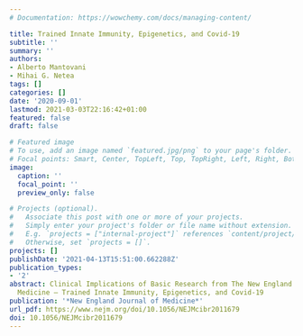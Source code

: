 ```yaml
---
# Documentation: https://wowchemy.com/docs/managing-content/

title: Trained Innate Immunity, Epigenetics, and Covid-19
subtitle: ''
summary: ''
authors:
- Alberto Mantovani
- Mihai G. Netea
tags: []
categories: []
date: '2020-09-01'
lastmod: 2021-03-03T22:16:42+01:00
featured: false
draft: false

# Featured image
# To use, add an image named `featured.jpg/png` to your page's folder.
# Focal points: Smart, Center, TopLeft, Top, TopRight, Left, Right, BottomLeft, Bottom, BottomRight.
image:
  caption: ''
  focal_point: ''
  preview_only: false

# Projects (optional).
#   Associate this post with one or more of your projects.
#   Simply enter your project's folder or file name without extension.
#   E.g. `projects = ["internal-project"]` references `content/project/deep-learning/index.md`.
#   Otherwise, set `projects = []`.
projects: []
publishDate: '2021-04-13T15:51:00.662288Z'
publication_types:
- '2'
abstract: Clinical Implications of Basic Research from The New England Journal of
  Medicine — Trained Innate Immunity, Epigenetics, and Covid-19
publication: '*New England Journal of Medicine*'
url_pdf: https://www.nejm.org/doi/10.1056/NEJMcibr2011679
doi: 10.1056/NEJMcibr2011679
---
```

